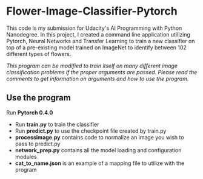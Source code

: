 # Flower-Image-Classifier-Pytorch

This code is my submission for Udacity's AI Programming with Python Nanodegree. In this project, I created a command line application utilizing Pytorch, Neural Networks and Transfer Learning to train a new classifier on top of a pre-existing model trained on ImageNet to identify between 102 different types of flowers.

_This program can be modified to train itself on many different image classification problems if the proper arguments are passed.
Please read the comments to get information on arguments and how to use the program._

## Use the program
Run **Pytorch 0.4.0**

  * Run **train.py** to train the classifier
  * Run **predict.py** to use the checkpoint file created by train.py
  * **processimage.py** contains code to normalize an image you wish to pass to predict.py
  * **network_prep.py** contains all the model loading and configuration modules
  * **cat_to_name.json** is an example of a mapping file to utilize with the program
